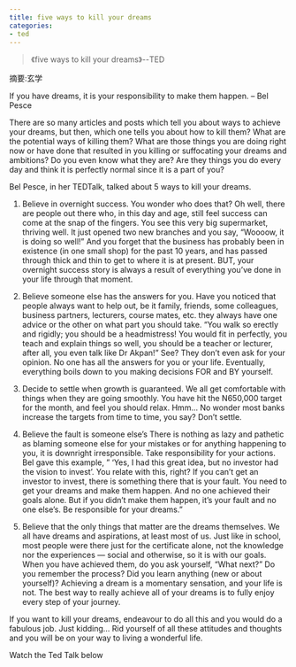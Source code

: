 ```yaml
---
title: five ways to kill your dreams
categories: 
- ted
---
```

> 《five ways to kill your dreams》--TED


摘要:玄学

<!-- more -->

If you have dreams, it is your responsibility to make them happen.
– Bel Pesce

There are so many articles and posts which tell you about ways to achieve your dreams, but then, which one tells you about how to kill them? What are the potential ways of killing them? What are those things you are doing right now or have done that resulted in you killing or suffocating your dreams and ambitions? Do you even know what they are? Are they things you do every day and think it is perfectly normal since it is a part of you?

Bel Pesce, in her TEDTalk, talked about 5 ways to kill your dreams.

1. Believe in overnight success.
You wonder who does that? Oh well, there are people out there who, in this day and age, still feel success can come at the snap of the fingers. You see this very big supermarket, thriving well. It just opened two new branches and you say, “Woooow, it is doing so well!” And you forget that the business has probably been in existence (in one small shop) for the past 10 years, and has passed through thick and thin to get to where it is at present. BUT, your overnight success story is always a result of everything you’ve done in your life through that moment.

2. Believe someone else has the answers for you.
Have you noticed that people always want to help out, be it family, friends, some colleagues, business partners, lecturers, course mates, etc. they always have one advice or the other on what part you should take. “You walk so erectly and rigidly; you should be a headmistress! You would fit in perfectly, you teach and explain things so well, you should be a teacher or lecturer, after all, you even talk like Dr Akpan!” See? They don’t even ask for your opinion. No one has all the answers for you or your life. Eventually, everything boils down to you making decisions FOR and BY yourself.

3. Decide to settle when growth is guaranteed.
We all get comfortable with things when they are going smoothly. You have hit the N650,000 target for the month, and feel you should relax. Hmm… No wonder most banks increase the targets from time to time, you say? Don’t settle.

4. Believe the fault is someone else’s
There is nothing as lazy and pathetic as blaming someone else for your mistakes or for anything happening to you, it is downright irresponsible. Take responsibility for your actions. Bel gave this example, ” ‘Yes, I had this great idea, but no investor had the vision to invest’. You relate with this, right? If you can’t get an investor to invest, there is something there that is your fault. You need to get your dreams and make them happen. And no one achieved their goals alone. But if you didn’t make them happen, it’s your fault and no one else’s. Be responsible for your dreams.”

5. Believe that the only things that matter are the dreams themselves.
We all have dreams and aspirations, at least most of us. Just like in school, most people were there just for the certificate alone, not the knowledge nor the experiences — social and otherwise, so it is with our goals. When you have achieved them, do you ask yourself, “What next?” Do you remember the process? Did you learn anything (new or about yourself)? Achieving a dream is a momentary sensation, and your life is not. The best way to really achieve all of your dreams is to fully enjoy every step of your journey.

If you want to kill your dreams, endeavour to do all this and you would do a fabulous job. Just kidding… Rid yourself of all these attitudes and thoughts and you will be on your way to living a wonderful life.

Watch the Ted Talk below